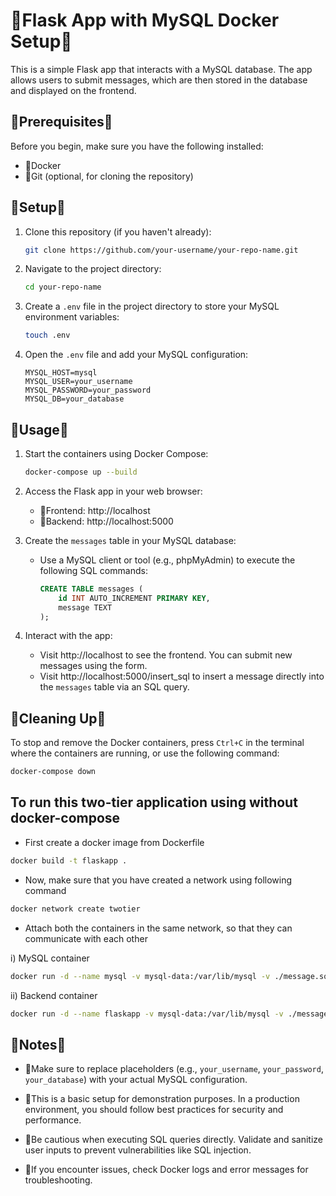  
# 📢Flask App with MySQL Docker Setup🚀

This is a simple Flask app that interacts with a MySQL database. The app allows users to submit messages, which are then stored in the database and displayed on the frontend.

## 🎢Prerequisites🎢

Before you begin, make sure you have the following installed:

- 🚩Docker
- 🚩Git (optional, for cloning the repository)

## 🎡Setup🎡

1. Clone this repository (if you haven't already):

   ```bash
   git clone https://github.com/your-username/your-repo-name.git
   ```

2. Navigate to the project directory:

   ```bash
   cd your-repo-name
   ```

3. Create a `.env` file in the project directory to store your MySQL environment variables:

   ```bash
   touch .env
   ```

4. Open the `.env` file and add your MySQL configuration:

   ```
   MYSQL_HOST=mysql
   MYSQL_USER=your_username
   MYSQL_PASSWORD=your_password
   MYSQL_DB=your_database
   ```

## 🎯Usage🎯

1. Start the containers using Docker Compose:

   ```bash
   docker-compose up --build
   ```

2. Access the Flask app in your web browser:

   - 🚩Frontend: http://localhost
   - 🚩Backend: http://localhost:5000

3. Create the `messages` table in your MySQL database:

   - Use a MySQL client or tool (e.g., phpMyAdmin) to execute the following SQL commands:
   
     ```sql
     CREATE TABLE messages (
         id INT AUTO_INCREMENT PRIMARY KEY,
         message TEXT
     );
     ```

4. Interact with the app:

   - Visit http://localhost to see the frontend. You can submit new messages using the form.
   - Visit http://localhost:5000/insert_sql to insert a message directly into the `messages` table via an SQL query.

## 🎡Cleaning Up🎡

To stop and remove the Docker containers, press `Ctrl+C` in the terminal where the containers are running, or use the following command:

```bash
docker-compose down
```

## To run this two-tier application using  without docker-compose

- First create a docker image from Dockerfile
```bash
docker build -t flaskapp .
```

- Now, make sure that you have created a network using following command
```bash
docker network create twotier
```

- Attach both the containers in the same network, so that they can communicate with each other

i) MySQL container 
```bash
docker run -d --name mysql -v mysql-data:/var/lib/mysql -v ./message.sql:/docker-entrypoint-initdb.d/message.sql --network=twotier -e MYSQL_DATABASE=mydb -e MYSQL_USER=root -e MYSQL_ROOT_PASSWORD="admin" -p 3360:3360 mysql:5.7
```
ii) Backend container
```bash
docker run -d --name flaskapp -v mysql-data:/var/lib/mysql -v ./message.sql:/docker-entrypoint-initdb.d/message.sql --network=twotier -e MYSQL_HOST=mysql -e MYSQL_USER=root -e MYSQL_PASSWORD=admin -e MYSQL_DB=mydb -p 5000:5000 flaskapp:latest
```

## 📒Notes📒

- 🚩Make sure to replace placeholders (e.g., `your_username`, `your_password`, `your_database`) with your actual MySQL configuration.

- 🚩This is a basic setup for demonstration purposes. In a production environment, you should follow best practices for security and performance.

- 🚩Be cautious when executing SQL queries directly. Validate and sanitize user inputs to prevent vulnerabilities like SQL injection.

- 🚩If you encounter issues, check Docker logs and error messages for troubleshooting.

```

